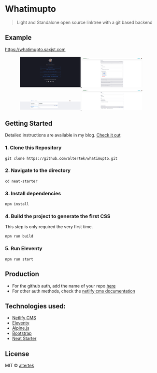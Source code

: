 # Whatimupto

> Light and Standalone open source linktree with a git based backend

## Example

https://whatimupto.saxjst.com

<div align="center">
<a href="https://now.saxjst.com">
	<img src="homepage-whatimupto.png" width="200" title="homepage">
	<img src="backend-whatimupto-01.png" style="margin-top:5px;" width="200" title="homepage">
	<img src="backend-whatimupto-02.png" style="margin-top:5px;" width="200" title="homepage">
	<img src="backend-whatimupto-03.png" style="margin-top:5px;" width="200" title="homepage">

</a>
</div>

## Getting Started

Detailed instructions are available in my blog. [Check it out](https://blog.surjithctly.in/neat-stack-create-a-static-website-with-netlify-cms-eleventy-alpinejs-and-tailwindcss)

### 1\. Clone this Repository

```
git clone https://github.com/altertek/whatimupto.git
```

### 2\. Navigate to the directory

```
cd neat-starter
```

### 3\. Install dependencies

```
npm install
```

### 4\. Build the project to generate the first CSS

This step is only required the very first time.

```
npm run build
```

### 5\. Run Eleventy

```
npm run start
```


## Production

- For the github auth, add the name of your repo [here](https://github.com/altertek/whatimupto/blob/master/src/admin/config.yml#L6)
- For other auth methods, check the [netlify cms documentation](https://www.netlifycms.org/docs/backends-overview)

## Technologies used:

- [Netlify CMS](https://www.netlifycms.org/)
- [Eleventy](https://www.11ty.dev/)
- [Alpine.js](https://github.com/alpinejs/alpine)
- [Bootstrap](https://getbootstrap.com/)
- [Neat Starter](https://github.com/surjithctly/neat-starter)

## License

MIT © [altertek](https://altertek.org)
